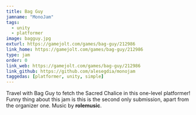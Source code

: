 ```yaml
---
title: Bag Guy
jamname: "MonoJam"
tags:
  - unity
  - platformer
image: bagguy.jpg
exturl: https://gamejolt.com/games/bag-guy/212986
link_home: https://gamejolt.com/games/bag-guy/212986
type: jam
order: 0
link_web: https://gamejolt.com/games/bag-guy/212986
link_github: https://github.com/alesegdia/monojam
taggedas: [platformer, unity, simple]
---
```


Travel with Bag Guy to fetch the Sacred Chalice in this one-level platformer! Funny thing about this jam is this is the second only submission, apart from the organizer one. Music by **rolemusic**.
